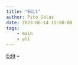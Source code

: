 ```yaml
---
title: "Edit"
author: Pito Salas
date: 2023-06-14 15:00:00
tags:
    - main
    - all
---
```



[ Edit](<https://us1.make.com/298949/scenarios/1159378/edit>) –


